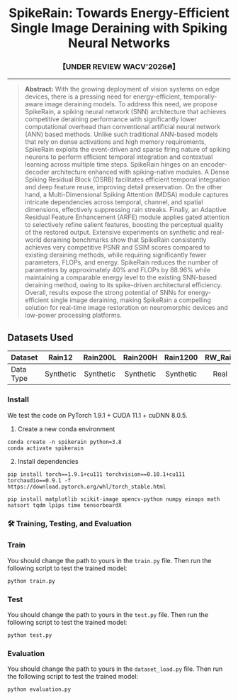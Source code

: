 <div align="center">
 
# SpikeRain: Towards Energy-Efficient Single Image Deraining with Spiking Neural Networks
### 【UNDER REVIEW WACV'2026🔥】 
<hr>
</div>


> <strong>Abstract:</strong> 
With the growing deployment of vision systems on edge devices, there is a pressing need for energy-efficient, temporally-aware image deraining models. To address this need, we propose SpikeRain, a spiking neural network (SNN) architecture that achieves competitive deraining performance with significantly lower computational overhead than conventional artificial neural network (ANN) based methods. Unlike such traditional ANN-based models that rely on dense activations and high memory requirements, SpikeRain exploits the event-driven and sparse firing nature of spiking neurons to perform efficient temporal integration and contextual learning across multiple time steps. SpikeRain hinges on an encoder-decoder architecture enhanced with spiking-native modules. A Dense Spiking Residual Block (DSRB) facilitates efficient temporal integration and deep feature reuse, improving detail preservation. On the other hand, a Multi-Dimensional Spiking Attention (MDSA) module captures intricate dependencies across temporal, channel, and spatial dimensions, effectively suppressing rain streaks. Finally, an Adaptive Residual Feature Enhancement (ARFE) module applies gated attention to selectively refine salient features, boosting the perceptual quality of the restored output. Extensive experiments on synthetic and real-world deraining benchmarks show that SpikeRain consistently achieves very competitive PSNR and SSIM scores compared to existing deraining methods, while requiring significantly fewer parameters, FLOPs, and energy. SpikeRain reduces the number of parameters by approximately 40% and FLOPs by 88.96% while maintaining a comparable energy level to the existing SNN-based deraining method, owing to its spike-driven architectural efficiency. Overall, results expose the strong potential of SNNs for energy-efficient single image deraining, making SpikeRain a compelling solution for real-time image restoration on neuromorphic devices and low-power processing platforms.


<!---
## News

- **July 4, 2023:** Paper submitted. 
- **Sep 13, 2023:** The basic version is released, including codes, pre-trained models on the Sate 1k dataset, and the used dataset.
- **Sep 14, 2023:** RICE dataset updated.
  ** Sep 15, 2023:** The [visual results on Sate 1K](https://pan.baidu.com/s/1dToHnHI9GVaHQ3-I6OIbpA?pwd=rs1k) and [real-world dataset RSSD300](https://pan.baidu.com/s/1OZUWj8eo6EmP5Rh8DE1mrA?pwd=8ad5) are updated.-->



## Datasets Used
<table>
<thead>
  <tr>
    <th>Dataset</th>
    <th>Rain12</th>
    <th>Rain200L</th>
    <th>Rain200H</th>
    <th>Rain1200</th>
    <th>RW_Rain</th>
   <th>Rain1400</th>
   <th>SPA+</th>
  </tr>
</thead>

<tbody>
  <tr>
    <td>Data Type</td>
    <td>Synthetic</td>
    <td align="center">Synthetic</td>
    <td align="center">Synthetic</td>
    <td align="center">Synthetic</td>
    <td align="center">Real</td>
   <td align="center">Synthetic</td>
    <td align="center">Real</td>
  </tr>
</tbody>

</table>


### Install

We test the code on PyTorch 1.9.1 + CUDA 11.1 + cuDNN 8.0.5.

1. Create a new conda environment
```
conda create -n spikerain python=3.8
conda activate spikerain 
```

2. Install dependencies
```
pip install torch==1.9.1+cu111 torchvision==0.10.1+cu111 torchaudio==0.9.1 -f https://download.pytorch.org/whl/torch_stable.html

pip install matplotlib scikit-image opencv-python numpy einops math natsort tqdm lpips time tensorboardX
```
### 🛠️ Training, Testing, and Evaluation

### Train
You should change the path to yours in the `train.py` file.  Then run the following script to test the trained model:


```sh
python train.py
```

### Test
You should change the path to yours in the `test.py` file.  Then run the following script to test the trained model:

```sh
python test.py
```


### Evaluation
You should change the path to yours in the `dataset_load.py` file.  Then run the following script to test the trained model:

```sh
python evaluation.py
```




